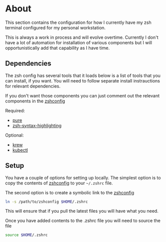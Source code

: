 # About

This section contains the configuration for how I currently have my zsh terminal configured for my personal workstation.

This is always a work in process and will evolve overtime. Currently I don't have a lot of automation for installation of various components but I will opportunistically add that capability as I have time.

## Dependencies

The zsh config has several tools that it loads below is a list of tools that you can install, if you want. You will need to follow separate install instrauctions for relevant dependencies.

If you don't want those components you can just comment out the relevant components in the [zshconfig](./zshconfig)

Required:

- [pure](https://github.com/sindresorhus/pure)
- [zsh-syntax-highlighting](https://github.com/zsh-users/zsh-syntax-highlighting/tree/master)

Optional:

- [krew](https://github.com/kubernetes-sigs/krew)
- [kubectl](https://kubernetes.io/docs/tasks/tools/)

## Setup

You have a couple of options for setting up locally. The simplest option is to copy the contents of [zshconfig](./zshconfig) to your `~/.zshrc` file.

The second option is to create a symbolic link to the [zshconfig](./zshconfig)

```sh
ln -s /path/to/zshconfig $HOME/.zshrc
```

This will ensure that if you pull the latest files you will have what you need.

Once you have added contents to the .zshrc file you will need to source the file

```sh
source $HOME/.zshrc
```
